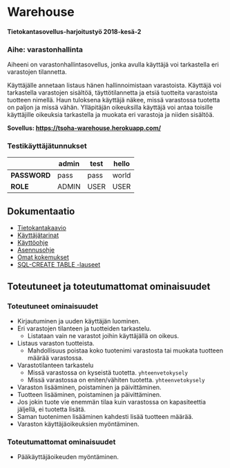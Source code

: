 # Warehouse

#### Tietokantasovellus-harjoitustyö 2018-kesä-2

### Aihe: varastonhallinta

Aiheeni on varastonhallintasovellus, jonka avulla käyttäjä voi tarkastella eri varastojen tilannetta.  

Käyttäjälle annetaan listaus hänen hallinnoimistaan  varastoista. Käyttäjä voi tarkastella varastojen sisältöä, täyttötilannetta ja etsiä tuotteita varastoista tuotteen nimellä. Haun tuloksena käyttäjä näkee, missä varastossa tuotetta on paljon ja missä vähän. Ylläpitäjän oikeuksilla käyttäjä voi antaa toisille käyttäjille oikeuksia tarkastella ja muokata eri varastoja ja niiden sisältöä.  


__Sovellus: https://tsoha-warehouse.herokuapp.com/__

### Testikäyttäjätunnukset 

|	       |   admin       |   test        |   hello      |
|--------------|---------------|---------------|--------------|
| __PASSWORD__ | pass 	       | pass          | world        |
| __ROLE__     | ADMIN 	       | USER          | USER         |


## Dokumentaatio

- [Tietokantakaavio](https://github.com/hajame/warehouse/blob/master/documentation/images/WarehouseManagementDB.png)  
- [Käyttäjätarinat](https://github.com/hajame/warehouse/blob/master/documentation/user_stories.md)  
- [Käyttöohje](https://github.com/hajame/warehouse/blob/master/documentation/user_guide.md)  
- [Asennusohje](https://github.com/hajame/warehouse/blob/master/documentation/installation_guide.md)
- [Omat kokemukset](https://github.com/hajame/warehouse/blob/master/documentation/reflection_of_experiences.md)
- [SQL-CREATE TABLE -lauseet](https://github.com/hajame/warehouse/blob/master/documentation/SQL_CREATE_TABLE.md)


## Toteutuneet ja toteutumattomat ominaisuudet

### Toteutuneet ominaisuudet

- Kirjautuminen ja uuden käyttäjän luominen.
- Eri varastojen tilanteen ja tuotteiden tarkastelu.
	- Listataan vain ne varastot joihin käyttäjällä on oikeus.
- Listaus varaston tuotteista.
	- Mahdollisuus poistaa koko tuotenimi varastosta tai muokata tuotteen määrää varastossa. 
- Varastotilanteen tarkastelu
	- Missä varastossa on kyseistä tuotetta. `yhteenvetokysely`
	- Missä varastossa on eniten/vähiten tuotetta. `yhteenvetokysely`
- Varaston lisääminen, poistaminen ja päivittäminen.
- Tuotteen lisääminen, poistaminen ja päivittäminen.
- Jos jokin tuote vie enemmän tilaa kuin varastossa on kapasiteettia jäljellä, ei tuotetta lisätä. 
- Saman tuotenimen lisääminen kahdesti lisää tuotteen määrää. 
- Varaston käyttäjäoikeuksien myöntäminen.

### Toteutumattomat ominaisuudet

- Pääkäyttäjäoikeuden myöntäminen.

